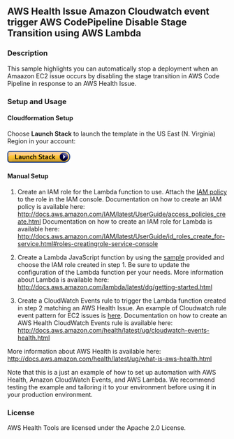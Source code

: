 ## AWS Health Issue Amazon Cloudwatch event trigger AWS CodePipeline Disable Stage Transition using AWS Lambda

### Description
This sample highlights you can automatically stop a deployment when an Amaazon EC2 issue occurs by disabling the stage transition in AWS Code Pipeline in response to an AWS Health Issue. 

### Setup and Usage

#### Cloudformation Setup
Choose **Launch Stack** to launch the template in the US East (N. Virginia) Region in your account:

[![Launch AWS Health SMS Notifier](../../images/cloudformation-launch-stack.png)](https://console.aws.amazon.com/cloudformation/home?region=us-east-1#/stacks/new?stackName=AWSHealthCodePipelineDisableDisableStageTransition&templateURL=https://s3.amazonaws.com/aws-health-tools/Cloudformation-templates/AWSHealthCodePipelineDisableDisableStageTransition.json)

#### Manual Setup
1. Create an IAM role for the Lambda function to use. Attach the [IAM policy](IAMPolicy) to the role in the IAM console.
Documentation on how to create an IAM policy is available here: http://docs.aws.amazon.com/IAM/latest/UserGuide/access_policies_create.html
Documentation on how to create an IAM role for Lambda is available here: http://docs.aws.amazon.com/IAM/latest/UserGuide/id_roles_create_for-service.html#roles-creatingrole-service-console

2. Create a Lambda JavaScript function by using the [sample](LambdaFunction.js) provided and choose the IAM role created in step 1. Be sure to update the configuration of the Lambda function per your needs.
More information about Lambda is available here: http://docs.aws.amazon.com/lambda/latest/dg/getting-started.html

3. Create a CloudWatch Events rule to trigger the Lambda function created in step 2 matching an AWS Health Issue. An example of Cloudwatch rule event pattern for EC2 issues is [here](CloudwatchEventPattern).
Documentation on how to create an AWS Health CloudWatch Events rule is available here: http://docs.aws.amazon.com/health/latest/ug/cloudwatch-events-health.html

More information about AWS Health is available here: http://docs.aws.amazon.com/health/latest/ug/what-is-aws-health.html

Note that this is a just an example of how to set up automation with AWS Health, Amazon CloudWatch Events, and AWS Lambda. We recommend testing the example and tailoring it to your environment before using it in your production environment.

### License
AWS Health Tools are licensed under the Apache 2.0 License.
